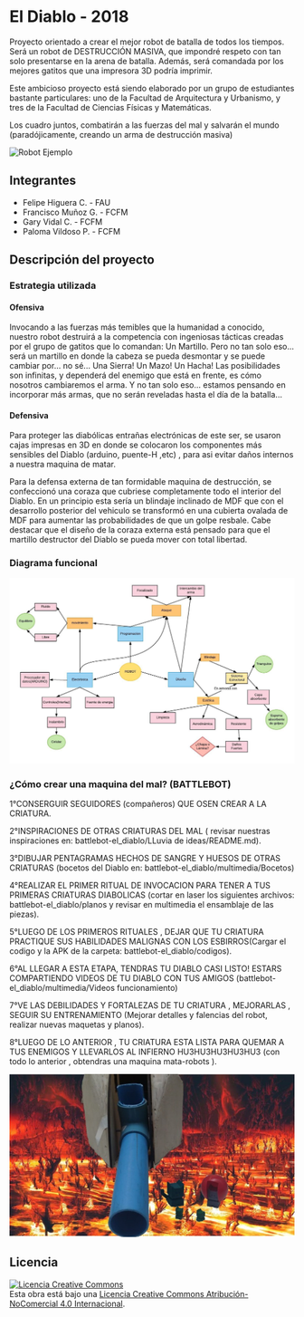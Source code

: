 # El Diablo - 2018

Proyecto orientado a crear el mejor robot de batalla de todos los tiempos. Será un robot de DESTRUCCIÓN MASIVA, que impondré respeto con tan solo presentarse en la arena de batalla. Además, será comandada por los mejores gatitos que una impresora 3D podría imprimir.

Este ambicioso proyecto está siendo elaborado por un grupo de estudiantes bastante particulares: uno de la Facultad de Arquitectura y Urbanismo, y tres de la Facultad de Ciencias Físicas y Matemáticas.

Los cuadro juntos, combatirán a las fuerzas del mal y salvarán el mundo (paradójicamente, creando un arma de destrucción masiva)

![Robot Ejemplo](/multimedia/hell2.png)

## Integrantes

- Felipe Higuera C. - FAU
- Francisco Muñoz G. - FCFM
- Gary Vidal C. - FCFM
- Paloma Vildoso P. - FCFM


## Descripción del proyecto

### Estrategia utilizada
#### Ofensiva
Invocando a las fuerzas más temibles que la humanidad a conocido, nuestro robot destruirá a la competencia con ingeniosas tácticas creadas por el grupo de gatitos que lo comandan:
Un Martillo.
Pero no tan solo eso... será un martillo en donde la cabeza se pueda desmontar y se puede cambiar por... no sé... Una Sierra! Un Mazo! Un Hacha!
Las posibilidades son infinitas, y dependerá del enemigo que está en frente, es cómo nosotros cambiaremos el arma.
Y no tan solo eso... estamos pensando en incorporar más armas, que no serán reveladas hasta el día de la batalla...

#### Defensiva
Para proteger las diabólicas entrañas electrónicas de este ser, se usaron cajas impresas en 3D en donde se colocaron los componentes más sensibles del Diablo (arduino, puente-H ,etc) , para asi evitar daños internos a nuestra maquina de matar. 

Para la defensa externa de tan formidable maquina de destrucción, se confeccionó una coraza que cubriese completamente todo el interior del Diablo. En un principio esta sería un blindaje inclinado de MDF que con el desarrollo posterior del vehiculo se transformó en una cubierta ovalada de MDF para aumentar las probabilidades de que un golpe resbale. Cabe destacar que el diseño de la coraza externa está pensado para que el martillo destructor del Diablo se pueda mover con total libertad.


### Diagrama funcional

![](/multimedia/Diagrama_de_ideas.jpeg)

### ¿Cómo crear una maquina del mal? (BATTLEBOT)

1°CONSERGUIR SEGUIDORES (compañeros) QUE OSEN CREAR A LA CRIATURA.

2°INSPIRACIONES DE OTRAS CRIATURAS DEL MAL ( revisar nuestras inspiraciones en: battlebot-el_diablo/LLuvia de ideas/README.md).

3°DIBUJAR PENTAGRAMAS HECHOS DE SANGRE Y HUESOS DE OTRAS CRIATURAS (bocetos del Diablo en: battlebot-el_diablo/multimedia/Bocetos)

4°REALIZAR EL PRIMER RITUAL DE INVOCACION PARA TENER A TUS PRIMERAS CRIATURAS DIABOLICAS (cortar en laser los siguientes archivos: battlebot-el_diablo/planos y revisar en multimedia el ensamblaje de las piezas).

5°LUEGO DE LOS PRIMEROS RITUALES , DEJAR QUE TU CRIATURA PRACTIQUE SUS HABILIDADES MALIGNAS CON LOS ESBIRROS(Cargar el codigo y la APK  de la carpeta: battlebot-el_diablo/codigos).

6°AL LLEGAR A ESTA ETAPA, TENDRAS TU DIABLO CASI LISTO! ESTARS COMPARTIENDO VIDEOS DE TU DIABLO CON TUS AMIGOS (battlebot-el_diablo/multimedia/Videos funcionamiento)

7°VE LAS DEBILIDADES Y FORTALEZAS DE TU CRIATURA , MEJORARLAS , SEGUIR SU ENTRENAMIENTO (Mejorar detalles y falencias del robot, realizar nuevas maquetas y planos).

8°LUEGO DE LO ANTERIOR , TU CRIATURA ESTA LISTA PARA QUEMAR A TUS ENEMIGOS Y LLEVARLOS AL INFIERNO HU3HU3HU3HU3HU3
(con todo lo anterior , obtendras una maquina mata-robots ).


![Robot Ejemplo](/multimedia/THE_EVIL.png)


## Licencia
<a rel="license" href="http://creativecommons.org/licenses/by-nc/4.0/"><img alt="Licencia Creative Commons" style="border-width:0" src="https://i.creativecommons.org/l/by-nc/4.0/88x31.png" /></a><br />Esta obra está bajo una <a rel="license" href="http://creativecommons.org/licenses/by-nc/4.0/">Licencia Creative Commons Atribución-NoComercial 4.0 Internacional</a>.
